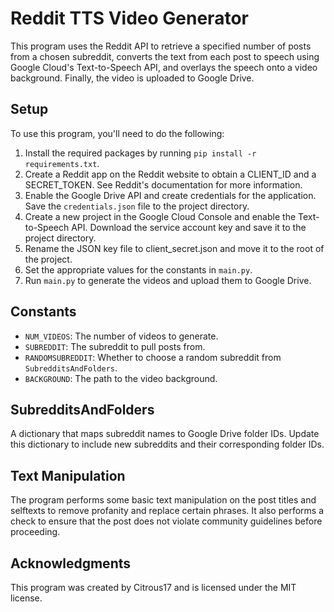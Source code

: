 # Reddit TTS Video Generator

This program uses the Reddit API to retrieve a specified number of posts from a chosen subreddit, converts the text from each post to speech using Google Cloud's Text-to-Speech API, and overlays the speech onto a video background. Finally, the video is uploaded to Google Drive.

## Setup

To use this program, you'll need to do the following:

1. Install the required packages by running `pip install -r requirements.txt`.
2. Create a Reddit app on the Reddit website to obtain a CLIENT_ID and a SECRET_TOKEN. See Reddit's documentation for more information.
3. Enable the Google Drive API and create credentials for the application. Save the `credentials.json` file to the project directory.
4. Create a new project in the Google Cloud Console and enable the Text-to-Speech API. Download the service account key and save it to the project directory.
5. Rename the JSON key file to client_secret.json and move it to the root of the project.
6. Set the appropriate values for the constants in `main.py`.
7. Run `main.py` to generate the videos and upload them to Google Drive.

## Constants

- `NUM_VIDEOS`: The number of videos to generate.
- `SUBREDDIT`: The subreddit to pull posts from.
- `RANDOMSUBREDDIT`: Whether to choose a random subreddit from `SubredditsAndFolders`.
- `BACKGROUND`: The path to the video background.

## SubredditsAndFolders

A dictionary that maps subreddit names to Google Drive folder IDs. Update this dictionary to include new subreddits and their corresponding folder IDs.

## Text Manipulation

The program performs some basic text manipulation on the post titles and selftexts to remove profanity and replace certain phrases. It also performs a check to ensure that the post does not violate community guidelines before proceeding.

## Acknowledgments

This program was created by Citrous17 and is licensed under the MIT license.
